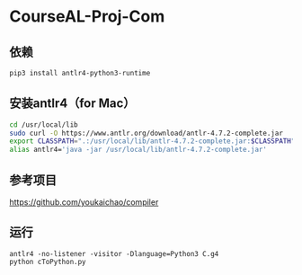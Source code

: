 # CourseAL-Proj-Com

## 依赖
``` bash
pip3 install antlr4-python3-runtime
```

## 安装antlr4（for Mac）
``` bash
cd /usr/local/lib
sudo curl -O https://www.antlr.org/download/antlr-4.7.2-complete.jar
export CLASSPATH=".:/usr/local/lib/antlr-4.7.2-complete.jar:$CLASSPATH"
alias antlr4='java -jar /usr/local/lib/antlr-4.7.2-complete.jar'
```
## 参考项目
https://github.com/youkaichao/compiler

## 运行

```shell script
antlr4 -no-listener -visitor -Dlanguage=Python3 C.g4
python cToPython.py
```